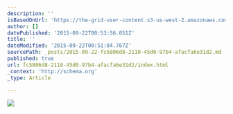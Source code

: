 ```yaml
---
description: ''
isBasedOnUrl: 'https://the-grid-user-content.s3-us-west-2.amazonaws.com/56184e92-64e9-4069-93ec-c57ecb7af1f0.jpg'
author: []
datePublished: '2015-09-22T00:53:56.051Z'
title: ''
dateModified: '2015-09-22T00:51:04.767Z'
sourcePath: _posts/2015-09-22-fc5806d8-2110-45d0-97b4-afacfa6e31d2.md
published: true
url: fc5806d8-2110-45d0-97b4-afacfa6e31d2/index.html
_context: 'http://schema.org'
_type: Article

---
```

![](https://the-grid-user-content.s3-us-west-2.amazonaws.com/56184e92-64e9-4069-93ec-c57ecb7af1f0.jpg)